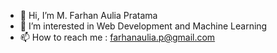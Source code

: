 - 👋 Hi, I’m M. Farhan Aulia Pratama
- 👀 I’m interested in Web Development and Machine Learning
- 📫 How to reach me : farhanaulia.p@gmail.com

<!---
MFarhanZ1/MFarhanZ1 is a ✨ special ✨ repository because its `README.md` (this file) appears on your GitHub profile.
You can click the Preview link to take a look at your changes.
--->
